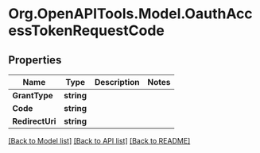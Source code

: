 
# Org.OpenAPITools.Model.OauthAccessTokenRequestCode

## Properties

Name | Type | Description | Notes
------------ | ------------- | ------------- | -------------
**GrantType** | **string** |  | 
**Code** | **string** |  | 
**RedirectUri** | **string** |  | 

[[Back to Model list]](../README.md#documentation-for-models)
[[Back to API list]](../README.md#documentation-for-api-endpoints)
[[Back to README]](../README.md)

